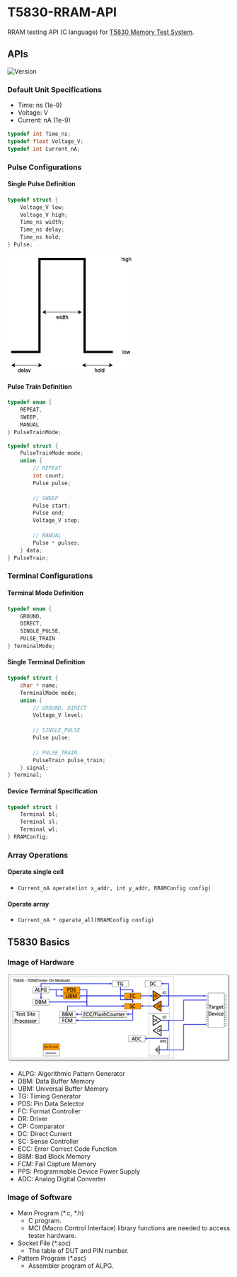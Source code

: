 # T5830-RRAM-API

RRAM testing API (C language) for [T5830 Memory Test System](https://www.advantest.com/products/ic-test-systems/t5830).


## APIs

![Version](https://img.shields.io/badge/-v0.1.0-informational)

### Default Unit Specifications

* Time: ns (1e-9)
* Voltage: V
* Current: nA (1e-9)

```c
typedef int Time_ns;
typedef float Voltage_V;
typedef int Current_nA;
```

### Pulse Configurations

#### Single Pulse Definition

```c
typedef struct {
    Voltage_V low;
    Voltage_V high;
    Time_ns width;
    Time_ns delay;
    Time_ns hold;
} Pulse;
```
![Single pulse](img/single-pulse.png)

#### Pulse Train Definition

```c
typedef enum {
    REPEAT,
    SWEEP,
    MANUAL
} PulseTrainMode;
```

```c
typedef struct {
    PulseTrainMode mode;
    union {
        // REPEAT
        int count;
        Pulse pulse;

        // SWEEP
        Pulse start;
        Pulse end;
        Voltage_V step;

        // MANUAL
        Pulse * pulses;
    } data;
} PulseTrain;
```

### Terminal Configurations

#### Terminal Mode Definition

```c
typedef enum {
    GROUND,
    DIRECT,
    SINGLE_PULSE,
    PULSE_TRAIN
} TerminalMode;
```

#### Single Terminal Definition

```c
typedef struct {
    char * name;
    TerminalMode mode;
    union {
        // GROUND, DIRECT
        Voltage_V level;

        // SINGLE_PULSE
        Pulse pulse;

        // PULSE_TRAIN
        PulseTrain pulse_train;
    } signal;
} Terminal;
```

#### Device Terminal Specification

```c
typedef struct {
    Terminal bl;
    Terminal sl;
    Terminal wl;
} RRAMConfig;
```

### Array Operations

#### Operate single cell

* `Current_nA operate(int x_addr, int y_addr, RRAMConfig config)`

#### Operate array

* `Current_nA * operate_all(RRAMConfig config)`

## T5830 Basics

### Image of Hardware

![Image of Hardware](img/image-of-hardware.png)

* ALPG: Algorithmic Pattern Generator
* DBM: Data Buffer Memory
* UBM: Universal Buffer Memory
* TG: Timing Generator
* PDS: Pin Data Selector
* FC: Format Controller
* DR: Driver
* CP: Comparator
* DC: Direct Current
* SC: Sense Controller
* ECC: Error Correct Code Function
* BBM: Bad Block Memory
* FCM: Fail Capture Memory
* PPS: Programmable Device Power Supply
* ADC: Analog Digital Converter

### Image of Software

* Main Program (\*.c, \*.h)
    * C program.
    * MCI (Macro Control Interface) library functions are needed to access tester hardware.
* Socket File (\*.soc)
    * The table of DUT and PIN number.
* Pattern Program (\*.asc)
    * Assembler program of ALPG.
